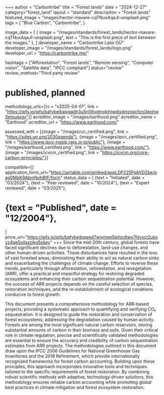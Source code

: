 +++
author = "Carbontribe"
title = "Forest lands"
date = "2024-12-27"
category="forest_land"
layout = "standard"
description = "Forest lands"
featured_image = "images/hector-mavare-cqTNuxAqaJI-unsplash.png"
tags = [
    "Blue Carbon",
    "Carbontribe",
]

image_data = [
  { image = "/images/standards/forest_lands/hector-mavare-cqTNuxAqaJI-unsplash.png", text = "This is the first piece of text between the images." },
]
developer_name = "Carbontribe Labs OÜ"
developer_image = "/images/standards/forest_lands/logo.png"
developer_url = "https://carbontribe.me/"

hashtags = ["Afforestation", "Forest lands", "Remote sensing", "Computer vision", "Satellite data", "IPCC compliant"]
status="review"
review_method="Third party review"
# published, planned

methodology_urls=[{v = "v2025-04-01", link = "https://ipfs.io/ipfs/bafybeibaixgadh3u5rj56yqtnykjhjwdisdmzjqicfzni3eohw3emuesgy"}]
acreditor_image = "/images/earthood.png"
acreditor_name = "Earthood"
acreditor_url = "https://www.earthood.com/"

assessed_with = [{image = "/images/un_certified.png", link = "https://sdgs.un.org/2030agenda"}, {image = "/images/ipcc_certified.png", link = "https://www.ipcc-nggip.iges.or.jp/public"}, {image = "/images/earthood_certified.png", link = "https://www.earthood.com/"}, {image = "/images/icvcm_certified.png", link = "https://icvcm.org/core-carbon-principles/"}]

compatible=[]
application_form_url="https://airtable.com/embed/appLDP225PpbVDZbe/pag0MbK9AbmNohBfF/form"
status_data = [
  {text = "Initiated", date = "03/2024"},
  {text = "Peer reviewed", date = "10/2024"},
  {text = "Expert reviewed", date = "03/2025"},
  # {text = "Published", date = "12/2004"},
]
price_url="https://ipfs.io/ipfs/bafybeibqwed7wjymee5jefoc6ws7fdyxct2uksyz4qe5ojlazzikg5okey"
+++
Since the mid-20th century, global forests have faced significant declines due to deforestation, land-use changes, and other human-driven activities. These disturbances have resulted in the loss of vast forested areas, diminishing their ability to act as natural carbon sinks and exacerbating the challenges of climate change. Efforts to reverse these trends, particularly through afforestation, reforestation, and revegetation (ARR), offer a practical and impactful strategy for restoring degraded ecosystems and enhancing their carbon sequestration potential. However, the success of ARR projects depends on the careful selection of species, restoration techniques, and the re-establishment of ecological conditions conducive to forest growth.

This document presents a comprehensive methodology for ARR-based projects, providing a systematic approach to quantifying and verifying CO₂ sequestration. It is designed to guide the restoration and conservation of forest ecosystems, addressing the degradation caused by human activity. Forests are among the most significant natural carbon reservoirs, storing substantial amounts of carbon in their biomass and soils. Given their critical role in climate regulation, precise and scientifically validated methodologies are essential to ensure the accuracy and credibility of carbon sequestration estimates from ARR projects.
The methodologies outlined in this document draw upon the IPCC 2006 Guidelines for National Greenhouse Gas Inventories and the 2019 Refinement, which provide internationally recognized frameworks for forest carbon accounting. Building upon these principles, this approach incorporates innovative tools and techniques tailored to the specific requirements of forest restoration. By combining robust scientific methods with adaptive, technology-driven solutions, this methodology ensures reliable carbon accounting while promoting global best practices in climate mitigation and forest ecosystem restoration.
